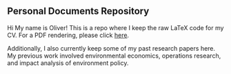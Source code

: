 ## Personal Documents Repository


Hi My name is Oliver! This is a repo where I keep the raw LaTeX code for my CV. For a PDF rendering, please click [here](https://www.dropbox.com/s/ixc9929hxhkg1f2/Oliver_Ma_CV.pdf?dl=0).

Additionally, I also currently keep some of my past research papers here. My previous work involved environmental economics, operations research, and impact analysis of environment policy. 
